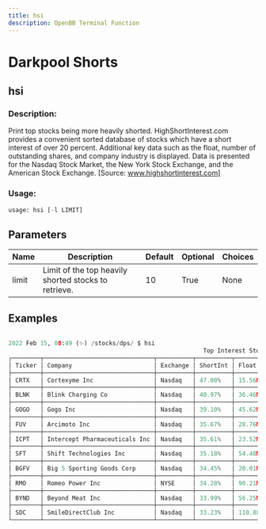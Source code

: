 ```yaml
---
title: hsi
description: OpenBB Terminal Function
---
```


# Darkpool Shorts

## hsi

### Description: 

Print top stocks being more heavily shorted. HighShortInterest.com provides a convenient sorted database of stocks which have a short interest of over 20 percent. Additional key data such as the float, number of outstanding shares, and company industry is displayed. Data is presented for the Nasdaq Stock Market, the New York Stock Exchange, and the American Stock Exchange. [Source: www.highshortinterest.com]

### Usage: 
```python
usage: hsi [-l LIMIT]
```

## Parameters

| Name | Description | Default | Optional | Choices |
| ---- | ----------- | ------- | -------- | ------- |
| limit | Limit of the top heavily shorted stocks to retrieve. | 10 | True | None |


## Examples

```python

2022 Feb 15, 08:49 (✨) /stocks/dps/ $ hsi
                                                       Top Interest Stocks
┌────────┬───────────────────────────────┬──────────┬──────────┬─────────┬─────────┬────────────────────────────────────────────┐
│ Ticker │ Company                       │ Exchange │ ShortInt │ Float   │ Outstd  │ Industry                                   │
├────────┼───────────────────────────────┼──────────┼──────────┼─────────┼─────────┼────────────────────────────────────────────┤
│ CRTX   │ Cortexyme Inc                 │ Nasdaq   │ 47.00%   │ 15.56M  │ 29.88M  │ Biotechnology & Medical Research           │
├────────┼───────────────────────────────┼──────────┼──────────┼─────────┼─────────┼────────────────────────────────────────────┤
│ BLNK   │ Blink Charging Co             │ Nasdaq   │ 40.97%   │ 36.46M  │ 42.20M  │ Utilities - Electric                       │
├────────┼───────────────────────────────┼──────────┼──────────┼─────────┼─────────┼────────────────────────────────────────────┤
│ GOGO   │ Gogo Inc                      │ Nasdaq   │ 39.10%   │ 45.62M  │ 109.95M │ Communications Services                    │
├────────┼───────────────────────────────┼──────────┼──────────┼─────────┼─────────┼────────────────────────────────────────────┤
│ FUV    │ Arcimoto Inc                  │ Nasdaq   │ 35.67%   │ 28.76M  │ 37.64M  │ Auto & Truck Manufacturers                 │
├────────┼───────────────────────────────┼──────────┼──────────┼─────────┼─────────┼────────────────────────────────────────────┤
│ ICPT   │ Intercept Pharmaceuticals Inc │ Nasdaq   │ 35.61%   │ 23.52M  │ 29.55M  │ Biotechnology & Medical Research           │
├────────┼───────────────────────────────┼──────────┼──────────┼─────────┼─────────┼────────────────────────────────────────────┤
│ SFT    │ Shift Technologies Inc        │ Nasdaq   │ 35.18%   │ 54.48M  │ 81.31M  │ Retailers - Auto Vehicles, Parts & Service │
├────────┼───────────────────────────────┼──────────┼──────────┼─────────┼─────────┼────────────────────────────────────────────┤
│ BGFV   │ Big 5 Sporting Goods Corp     │ Nasdaq   │ 34.45%   │ 20.01M  │ 22.31M  │ Retailers - Miscellaneous Specialty        │
├────────┼───────────────────────────────┼──────────┼──────────┼─────────┼─────────┼────────────────────────────────────────────┤
│ RMO    │ Romeo Power Inc               │ NYSE     │ 34.28%   │ 90.21M  │ 134.46M │ Electrical Components & Equipment          │
├────────┼───────────────────────────────┼──────────┼──────────┼─────────┼─────────┼────────────────────────────────────────────┤
│ BYND   │ Beyond Meat Inc               │ Nasdaq   │ 33.99%   │ 56.25M  │ 63.33M  │ Food Processing                            │
├────────┼───────────────────────────────┼──────────┼──────────┼─────────┼─────────┼────────────────────────────────────────────┤
│ SDC    │ SmileDirectClub Inc           │ Nasdaq   │ 33.23%   │ 110.88M │ 119.14M │ Medical Equipment, Supplies & Distribution │
└────────┴───────────────────────────────┴──────────┴──────────┴─────────┴─────────┴────────────────────────────────────────────┘

```

